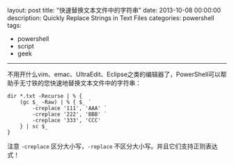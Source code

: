 ﻿layout: post
title: "快速替换文本文件中的字符串"
date: 2013-10-08 00:00:00
description: Quickly Replace Strings in Text Files
categories: powershell
tags:
- powershell
- script
- geek
---
不用开什么vim、emac、UltraEdit、Eclipse之类的编辑器了，PowerShell可以帮助手无寸铁的您快速地替换文本文件中的字符串：

	dir *.txt -Recurse | % {
	    (gc $_ -Raw) | % { $_ `
	        -creplace '111', 'AAA' `
	        -creplace '222', 'BBB' `
	        -creplace '333', 'CCC'
	    } | sc $_
	}

注意 `-creplace` 区分大小写，`-replace` 不区分大小写。并且它们支持正则表达式！
